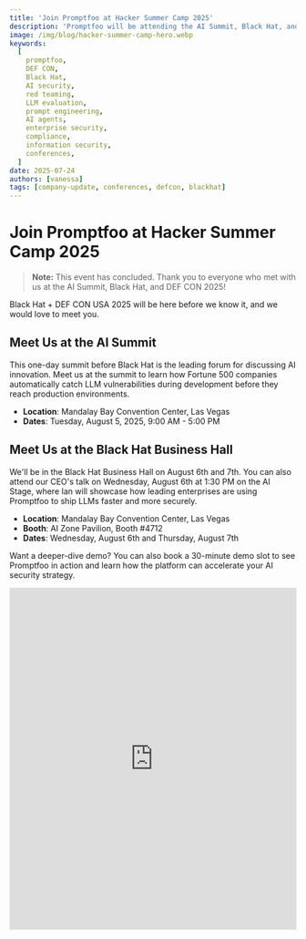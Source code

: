 ```yaml
---
title: 'Join Promptfoo at Hacker Summer Camp 2025'
description: 'Promptfoo will be attending the AI Summit, Black Hat, and DEF CON. We would love to meet you.'
image: /img/blog/hacker-summer-camp-hero.webp
keywords:
  [
    promptfoo,
    DEF CON,
    Black Hat,
    AI security,
    red teaming,
    LLM evaluation,
    prompt engineering,
    AI agents,
    enterprise security,
    compliance,
    information security,
    conferences,
  ]
date: 2025-07-24
authors: [vanessa]
tags: [company-update, conferences, defcon, blackhat]
---
```


# Join Promptfoo at Hacker Summer Camp 2025

> **Note:** This event has concluded. Thank you to everyone who met with us at the AI Summit, Black Hat, and DEF CON 2025!

Black Hat + DEF CON USA 2025 will be here before we know it, and we would love to meet you.

<!-- truncate -->

## Meet Us at the AI Summit

This one-day summit before Black Hat is the leading forum for discussing AI innovation. Meet us at the summit to learn how Fortune 500 companies automatically catch LLM vulnerabilities during development before they reach production environments.

- **Location**: Mandalay Bay Convention Center, Las Vegas
- **Dates**: Tuesday, August 5, 2025, 9:00 AM - 5:00 PM

## Meet Us at the Black Hat Business Hall

We'll be in the Black Hat Business Hall on August 6th and 7th. You can also attend our CEO's talk on Wednesday, August 6th at 1:30 PM on the AI Stage, where Ian will showcase how leading enterprises are using Promptfoo to ship LLMs faster and more securely.

- **Location**: Mandalay Bay Convention Center, Las Vegas
- **Booth**: AI Zone Pavilion, Booth #4712
- **Dates**: Wednesday, August 6th and Thursday, August 7th

Want a deeper-dive demo? You can also book a 30-minute demo slot to see Promptfoo in action and learn how the platform can accelerate your AI security strategy.

<iframe
  src="https://cal.com/team/promptfoo/promptfoo-at-blackhat?embed=true"
  width="100%"
  height="600px"
  frameBorder="0"
  title="Book a meeting with Promptfoo"
/>

## Try the Tool at Arsenal Labs

Watch our security researchers perform demonstrations of prompt injection, jailbreaking, and data exfiltration attacks. See how Promptfoo automatically detects and prevents these threats across GPT, Claude, Gemini, Llama, and other popular models.

- **Location**: Mandalay Bay Convention Center, Las Vegas
- **Booth**: Business Hall, Arsenal Lab Station 1
- **Dates**: Wednesday, August 6th, 2:30 - 6:00 PM and Thursday, August 7th, 10:00 AM - 1:00 PM

## Meet Us at the DEF CON Exhibitor Booth

We'll be at DEF CON all weekend. Come by our booth to meet the team and maybe even get a t-shirt.

- **Location**: Las Vegas Convention Center
- **Dates**: August 8 - 10, 2025

## Have a Drink On Us at the Promptfoo Community Party

We're throwing an open bar [party](https://promptfoo.dev/events/defcon-2025) at the Star Wars-themed Millennium FANDOM BAR for our Promptfoo community members. Space is limited. RSVP now to secure your spot at the AI security party of DEF CON.

<iframe
  src="https://lu.ma/embed/event/evt-68XHWgtMjY47tWT/simple"
  width="100%"
  height="525"
  frameBorder="0"
  allow="fullscreen; payment"
  aria-hidden="false"
  tabIndex="0"
/>

## Explore Career Opportunities

We're also expanding the team! If you're looking for a new role as an AI red teamer, deployment engineer, or software engineer, we would love to talk with you.

[View open positions on our careers page →](https://promptfoo.dev/careers)

## See You There

Hacker Summer Camp is the ultimate playground for security professionals, and we're ready to bring the heat. Stop by and meet the team shaping the future of AI security. See you in Vegas!

